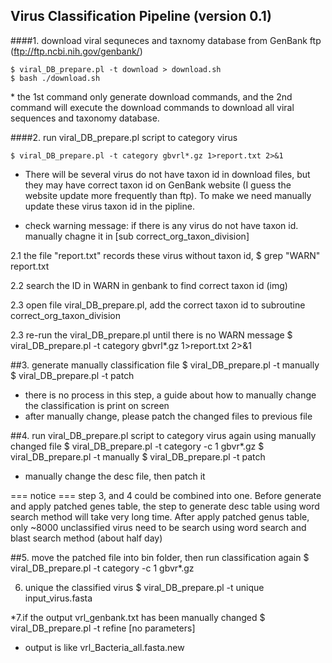 
Virus Classification Pipeline (version 0.1)
--------------------------------------------

####1. download viral sequneces and taxnomy database from GenBank ftp (ftp://ftp.ncbi.nih.gov/genbank/)

	$ viral_DB_prepare.pl -t download > download.sh  
	$ bash ./download.sh

\* the 1st command only generate download commands, and the 2nd command will execute the download
commands to download all viral sequences and taxonomy database.

####2. run viral_DB_prepare.pl script to category virus
   
	$ viral_DB_prepare.pl -t category gbvrl*.gz 1>report.txt 2>&1
   
   * There will be several virus do not have taxon id in download files, but they may have correct taxon id on 
     GenBank website (I guess the website update more frequently than ftp). To make 	 we need manually update 
     these virus taxon id in the pipline. 

   * check warning message: if there is any virus do not have taxon id.
                            manually chagne it in [sub correct_org_taxon_division]

   2.1 the file "report.txt" records these virus without taxon id, 
	$ grep "WARN" report.txt

   2.2 search the ID in WARN in genbank to find correct taxon id (img)
        
   2.3 open file viral_DB_prepare.pl, add the correct taxon id to subroutine correct_org_taxon_division
        
   2.3 re-run the viral_DB_prepare.pl until there is no WARN message
	 $ viral_DB_prepare.pl -t category gbvrl*.gz 1>report.txt 2>&1

##3. generate manually classification file
   $ viral_DB_prepare.pl -t manually
   $ viral_DB_prepare.pl -t patch
   * there is no process in this step, a guide about how to manually change the
     classification is print on screen
   * after manually change, please patch the changed files to previous file

##4. run viral_DB_prepare.pl script to category virus again using manually changed file
   $ viral_DB_prepare.pl -t category -c 1 gbvr*.gz
   $ viral_DB_prepare.pl -t manually
   $ viral_DB_prepare.pl -t patch
   * manually change the desc file, then patch it

   === notice ===
   step 3, and 4 could be combined into one. Before generate and apply patched genes table,
   the step to generate desc table using word search method will take very long time. After
   apply patched genus table, only ~8000 unclassified virus need to be search using word search
   and blast search method (about half day)

##5. move the patched file into bin folder, then run classification again
   $ viral_DB_prepare.pl -t category -c 1 gbvr*.gz

6. unique the classified virus
   $ viral_DB_prepare.pl -t unique input_virus.fasta

*7.if the output vrl_genbank.txt has been manually changed
   $ viral_DB_prepare.pl -t refine [no parameters]
   * output is like vrl_Bacteria_all.fasta.new
